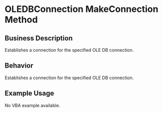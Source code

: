 # OLEDBConnection MakeConnection Method

## Business Description
Establishes a connection for the specified OLE DB connection.

## Behavior
Establishes a connection for the specified OLE DB connection.

## Example Usage
No VBA example available.